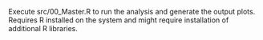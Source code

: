 Execute src/00_Master.R to run the analysis and generate the output plots.
Requires R installed on the system and might require installation of additional R libraries.